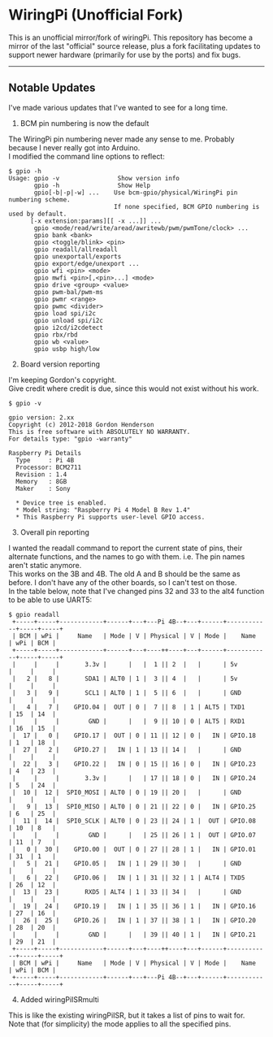 # WiringPi (Unofficial Fork)

This is an unofficial mirror/fork of wiringPi.  This repository
has become a mirror of the last "official" source release, plus a fork
facilitating updates to support newer hardware (primarily for use by
the ports) and fix bugs.

---

## Notable Updates

I've made various updates that I've wanted to see for a long time.

1. BCM pin numbering is now the default

The WiringPi pin numbering never made any sense to me. Probably because I never really got into Arduino.  
I modified the command line options to reflect:

```
$ gpio -h
Usage: gpio -v                Show version info
       gpio -h                Show Help
       gpio[-b|-p|-w] ...    Use bcm-gpio/physical/WiringPi pin numbering scheme.
                             If none specified, BCM GPIO numbering is used by default.
      [-x extension:params][[ -x ...]] ...
       gpio <mode/read/write/aread/awritewb/pwm/pwmTone/clock> ...
       gpio bank <bank>
       gpio <toggle/blink> <pin>
       gpio readall/allreadall
       gpio unexportall/exports
       gpio export/edge/unexport ...
       gpio wfi <pin> <mode>
       gpio mwfi <pin>[,<pin>...] <mode>
       gpio drive <group> <value>
       gpio pwm-bal/pwm-ms 
       gpio pwmr <range> 
       gpio pwmc <divider> 
       gpio load spi/i2c
       gpio unload spi/i2c
       gpio i2cd/i2cdetect
       gpio rbx/rbd
       gpio wb <value>
       gpio usbp high/low
```

2. Board version reporting

I'm keeping Gordon's copyright.  
Give credit where credit is due, since this would not exist without his work.

```
$ gpio -v

gpio version: 2.xx
Copyright (c) 2012-2018 Gordon Henderson
This is free software with ABSOLUTELY NO WARRANTY.
For details type: "gpio -warranty"

Raspberry Pi Details
  Type     : Pi 4B
  Processor: BCM2711
  Revision : 1.4
  Memory   : 8GB
  Maker    : Sony
  
  * Device tree is enabled.
  * Model string: "Raspberry Pi 4 Model B Rev 1.4"
  * This Raspberry Pi supports user-level GPIO access.
```

3. Overall pin reporting

I wanted the readall command to report the current state of pins, their alternate functions, and the names to go with them.
i.e. The pin names aren't static anymore.  
This works on the 3B and 4B. The old A and B should be the same as before. I don't have any of the other boards,
so I can't test on those.  
In the table below, note that I've changed pins 32 and 33 to the alt4 function to be able to use UART5:

```
$ gpio readall
 +-----+-----+------------+------+---+---Pi 4B--+---+------+------------+-----+-----+
 | BCM | wPi |     Name   | Mode | V | Physical | V | Mode |    Name    | wPi | BCM |
 +-----+-----+------------+------+---+----++----+---+------+------------+-----+-----+
 |     |     |       3.3v |      |   |  1 || 2  |   |      | 5v         |     |     |
 |   2 |   8 |       SDA1 | ALT0 | 1 |  3 || 4  |   |      | 5v         |     |     |
 |   3 |   9 |       SCL1 | ALT0 | 1 |  5 || 6  |   |      | GND        |     |     |
 |   4 |   7 |    GPIO.04 |  OUT | 0 |  7 || 8  | 1 | ALT5 | TXD1       | 15  | 14  |
 |     |     |        GND |      |   |  9 || 10 | 0 | ALT5 | RXD1       | 16  | 15  |
 |  17 |   0 |    GPIO.17 |  OUT | 0 | 11 || 12 | 0 |   IN | GPIO.18    | 1   | 18  |
 |  27 |   2 |    GPIO.27 |   IN | 1 | 13 || 14 |   |      | GND        |     |     |
 |  22 |   3 |    GPIO.22 |   IN | 0 | 15 || 16 | 0 |   IN | GPIO.23    | 4   | 23  |
 |     |     |       3.3v |      |   | 17 || 18 | 0 |   IN | GPIO.24    | 5   | 24  |
 |  10 |  12 |  SPI0_MOSI | ALT0 | 0 | 19 || 20 |   |      | GND        |     |     |
 |   9 |  13 |  SPI0_MISO | ALT0 | 0 | 21 || 22 | 0 |   IN | GPIO.25    | 6   | 25  |
 |  11 |  14 |  SPI0_SCLK | ALT0 | 0 | 23 || 24 | 1 |  OUT | GPIO.08    | 10  | 8   |
 |     |     |        GND |      |   | 25 || 26 | 1 |  OUT | GPIO.07    | 11  | 7   |
 |   0 |  30 |    GPIO.00 |  OUT | 0 | 27 || 28 | 1 |   IN | GPIO.01    | 31  | 1   |
 |   5 |  21 |    GPIO.05 |   IN | 1 | 29 || 30 |   |      | GND        |     |     |
 |   6 |  22 |    GPIO.06 |   IN | 1 | 31 || 32 | 1 | ALT4 | TXD5       | 26  | 12  |
 |  13 |  23 |       RXD5 | ALT4 | 1 | 33 || 34 |   |      | GND        |     |     |
 |  19 |  24 |    GPIO.19 |   IN | 1 | 35 || 36 | 1 |   IN | GPIO.16    | 27  | 16  |
 |  26 |  25 |    GPIO.26 |   IN | 1 | 37 || 38 | 1 |   IN | GPIO.20    | 28  | 20  |
 |     |     |        GND |      |   | 39 || 40 | 1 |   IN | GPIO.21    | 29  | 21  |
 +-----+-----+------------+------+---+----++----+---+------+------------+-----+-----+
 | BCM | wPi |     Name   | Mode | V | Physical | V | Mode |    Name    | wPi | BCM |
 +-----+-----+------------+------+---+---Pi 4B--+---+------+------------+-----+-----+
```

4. Added wiringPiISRmulti

This is like the existing wiringPiISR, but it takes a list of pins to wait for.  
Note that (for simplicity) the mode applies to all the specified pins.

